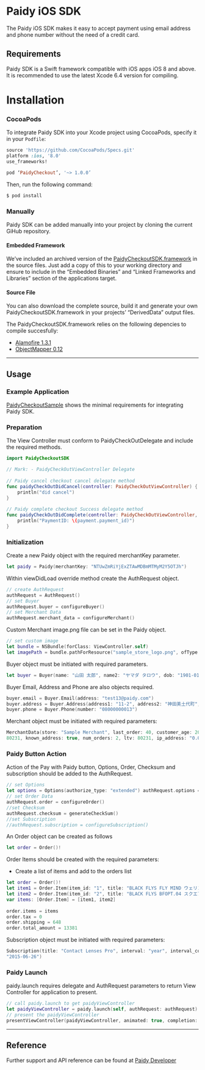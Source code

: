 # Paidy iOS SDK

The Paidy iOS SDK makes it easy to accept payment using email address and phone number without the need of a credit card. 

## Requirements
Paidy SDK is a Swift framework compatible with iOS apps iOS 8 and above. It is recommended to use the latest Xcode 6.4 version for compiling.


# Installation

### CocoaPods


To integrate Paidy SDK into your Xcode project using CocoaPods, specify it in your `Podfile`:

```ruby
source 'https://github.com/CocoaPods/Specs.git'
platform :ios, '8.0'
use_frameworks!

pod ‘PaidyCheckout’, '~> 1.0.0’
```

Then, run the following command:

```bash
$ pod install
```

### Manually

Paidy SDK can be added manually into your project by cloning the current GiHub repository.

#### Embedded Framework

We’ve included an archived version of the [PaidyCheckoutSDK.framework](https://github.com/paidy/paidy-ios/tree/master/PaidyCheckoutSDK/_Archive) in the source files. Just add a copy of this to your working directory and ensure to include in the “Embedded Binaries” and “Linked Frameworks and Libraries” section of the applications target.   

#### Source File

You can also download the complete source, build it and generate your own PaidyCheckoutSDK.framework in your projects’ “DerivedData” output files. 

The PaidyCheckoutSDK.framework relies on the following depencies to compile succesfully:
- [Alamofire 1.3.1](https://github.com/Alamofire/Alamofire/tree/1.3.1)
- [ObjectMapper 0.12](https://github.com/Hearst-DD/ObjectMapper/tree/0.12)

---

## Usage

### Example Application

[PaidyCheckoutSample](https://github.com/paidy/paidy-ios/tree/master/PaidyCheckoutSample) shows the minimal requirements for integrating Paidy SDK.

### Preparation

The View Controller must conform to PaidyCheckOutDelegate and include the required methods.

```swift
import PaidyCheckoutSDK

// Mark: - PaidyCheckOutViewController Delegate
    
// Paidy cancel checkout cancel delegate method
func paidyCheckOutDidCancel(controller: PaidyCheckOutViewController) {
    println("did cancel")
}
    
// Paidy complete checkout Success delegate method
func paidyCheckOutDidComplete(controller: PaidyCheckOutViewController, payment: Payment) {
    println("PaymentID: \(payment.payment_id)")
}
```

### Initialization

Create a new Paidy object with the required merchantKey parameter.

```swift
let paidy = Paidy(merchantKey: "NTUwZmRiYjExZTAwMDBmMTMyM2Y5OTJh")
```

Within viewDidLoad override method create the AuthRequest object.

```swift
// create AuthRequest
authRequest = AuthRequest()
// set Buyer
authRequest.buyer = configureBuyer()
// set Merchant Data
authRequest.merchant_data = configureMerchant()
```

Custom Merchant image.png file can be set in the Paidy object.

```swift
// set custom image
let bundle = NSBundle(forClass: ViewController.self)
let imagePath = bundle.pathForResource("sample_store_logo.png", ofType: "") paidy.imagePath = imagePath
```

Buyer object must be initiated with required parameters.

```swift
let buyer = Buyer(name: "山田 太郎", name2: "ヤマダ タロウ", dob: "1901-01-05")
```

Buyer Email, Address and Phone are also objects required.

```swift
buyer.email = Buyer.Email(address: "test13@paidy.com")
buyer.address = Buyer.Address(address1: "11-2", address2: "神田美土代町", address3: "千代田区", address4: "東京都", postal_code: "101-0053")
buyer.phone = Buyer.Phone(number: "08000000013")
```

Merchant object must be initiated with required parameters:

```swift
MerchantData(store: "Sample Merchant", last_order: 40, customer_age: 20, last_order_amount:
80231, known_address: true, num_orders: 2, ltv: 80231, ip_address: "0.0.0.0")
```

### Paidy Button Action

Action of the Pay with Paidy button, Options, Order, Checksum and subscription should be added to the AuthRequest.

```swift
// set Options
let options = Options(authorize_type: "extended") authRequest.options = options
// set Order Data
authRequest.order = configureOrder()
//set Checksum
authRequest.checksum = generateCheckSum()
//set Subscription
//authRequest.subscription = configureSubscription()
```

An Order object can be created as follows

```swift
let order = Order()!
```

Order Items should be created with the required parameters: 
- Create a list of items and add to the orders list

```swift
let order = Order()!
let item1 = Order.Item(item_id: "1", title: "BLACK FLYS FLY MIND ウェリントンアイウエア メンズ", amount: 5443, quantity: 1)
let item2 = Order.Item(item_id: "2", title: "BLACK FLYS BFOPT.04 スクエアアイウエア メンズ", amount: 7290, quantity: 1)
var items: [Order.Item] = [item1, item2]
        
order.items = items
order.tax = 0
order.shipping = 648
order.total_amount = 13381
```

Subscription object must be initiated with required parameters:

```swift
Subscription(title: "Contact Lenses Pro", interval: "year", interval_count: 1, start:
"2015-06-26")
```

### Paidy Launch
paidy.launch requires delegate and AuthRequest parameters to return View Controller for application to present.

```swift
// call paidy.launch to get paidyViewController
let paidyViewController = paidy.launch(self, authRequest: authRequest)
// present the paidyViewController 
presentViewController(paidyViewController, animated: true, completion: nil)
```

---

## Reference 

Further support and API reference can be found at [Paidy Developer](https://paidy.com/developer)
